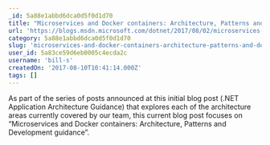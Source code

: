 ```yaml
---
_id: 5a88e1abbd6dca0d5f0d1d70
title: "Microservices and Docker containers: Architecture, Patterns and Development guidance"
url: 'https://blogs.msdn.microsoft.com/dotnet/2017/08/02/microservices-and-docker-containers-architecture-patterns-and-development-guidance/'
category: 5a88e1abbd6dca0d5f0d1d70
slug: 'microservices-and-docker-containers-architecture-patterns-and-development-guidance'
user_id: 5a83ce59d6eb0005c4ecda2c
username: 'bill-s'
createdOn: '2017-08-10T10:41:14.000Z'
tags: []
---
```


As part of the series of posts announced at this initial blog post (.NET Application Architecture Guidance) that explores each of the architecture areas currently covered by our team, this current blog post focuses on “Microservices and Docker containers: Architecture, Patterns and Development guidance”.
